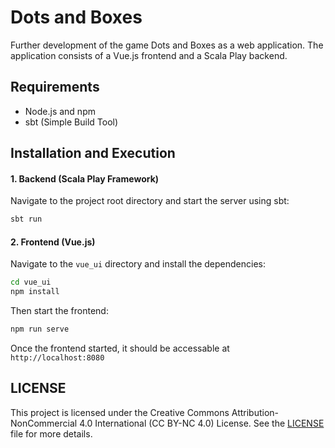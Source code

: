 # Dots and Boxes

Further development of the game Dots and Boxes as a web application.
The application consists of a Vue.js frontend and a Scala Play backend.

## Requirements
- Node.js and npm
- sbt (Simple Build Tool)

## Installation and Execution

#### 1. Backend (Scala Play Framework)

Navigate to the project root directory and start the server using sbt:

```bash
sbt run
```


#### 2. Frontend (Vue.js)

Navigate to the `vue_ui` directory and install the dependencies:

```bash
cd vue_ui
npm install
```

Then start the frontend:

```bash
npm run serve
```

Once the frontend started, it should be accessable at `http://localhost:8080`

## LICENSE
This project is licensed under the Creative Commons Attribution-NonCommercial 4.0 International (CC BY-NC 4.0) License. See the [LICENSE](./LICENSE) file for more details.
